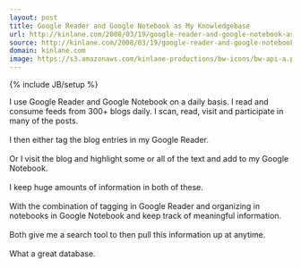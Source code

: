 ```yaml
---
layout: post
title: Google Reader and Google Notebook as My Knowledgebase
url: http://kinlane.com/2008/03/19/google-reader-and-google-notebook-as-my-knowledgebase/
source: http://kinlane.com/2008/03/19/google-reader-and-google-notebook-as-my-knowledgebase/
domain: kinlane.com
image: https://s3.amazonaws.com/kinlane-productions/bw-icons/bw-api-a.png
---
```

{% include JB/setup %}

<p>
     I use Google Reader and Google Notebook on a daily basis. I read and consume feeds from 300+ blogs daily. I scan, read, visit and participate in many of the posts.
     <br />
     <br />
     I then either tag the blog entries in my Google Reader.
     <br />
     <br />
     Or I visit the blog and highlight some or all of the text and add to my Google Notebook.
     <br />
     <br />
     I keep huge amounts of information in both of these.
     <br />
     <br />
     With the combination of tagging in Google Reader and organizing in notebooks in Google Notebook and keep track of meaningful information.
     <br />
     <br />
     Both give me a search tool to then pull this information up at anytime.
     <br />
     <br />
     What a great database.
</p>